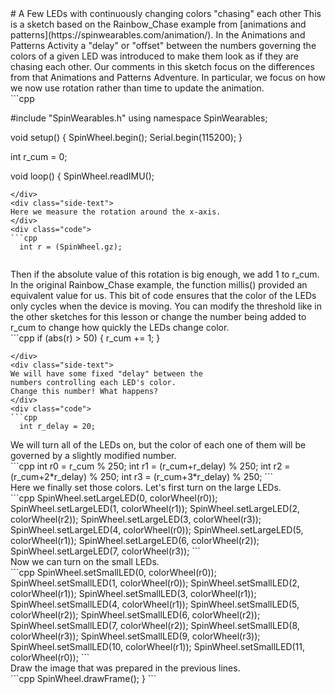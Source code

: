 <div class="flex-container"><div class="wide-text">
# A Few LEDs with continuously changing colors "chasing" each other
This is a sketch based on the Rainbow_Chase example from [animations and patterns](https://spinwearables.com/animation/).
In the Animations and Patterns Activity a "delay" or "offset" between the numbers governing the
colors of a given LED was introduced to make them look as if they are chasing each other. 
Our comments in this sketch focus on the differences from that Animations 
and Patterns Adventure. In particular, we focus on how we now use rotation
rather than time to update the animation.
</div>
<div class="side-text">
</div>
<div class="code">
```cpp

#include "SpinWearables.h"
using namespace SpinWearables;

void setup() {
  SpinWheel.begin();
  Serial.begin(115200);
}

int r_cum = 0;

void loop() {
  SpinWheel.readIMU();

```
</div>
<div class="side-text">
Here we measure the rotation around the x-axis.  
</div>
<div class="code">
```cpp
  int r = (SpinWheel.gz);
  
```
</div>
<div class="side-text">
Then if the absolute value of this rotation is big
enough, we add 1 to r_cum. In the original Rainbow_Chase
example, the function millis() provided an  
equivalent value for us. This bit of code ensures that 
the color of the LEDs only cycles when the device is 
moving. You can modify the threshold like in the other
sketches for this lesson or change the number
being added to r_cum to change how quickly the LEDs 
change color.
</div>
<div class="code">
```cpp
  if (abs(r) > 50) {
    r_cum += 1;
  }

```
</div>
<div class="side-text">
We will have some fixed "delay" between the
numbers controlling each LED's color.
Change this number! What happens?
</div>
<div class="code">
```cpp
  int r_delay = 20;
```
</div>
<div class="side-text">
We will turn all of the LEDs on, but the
color of each one of them will be governed by
a slightly modified number.
</div>
<div class="code">
```cpp
  int r0 = r_cum % 250;
  int r1 = (r_cum+r_delay) % 250;
  int r2 = (r_cum+2*r_delay) % 250;
  int r3 = (r_cum+3*r_delay) % 250;
```
</div>
<div class="side-text">
Here we finally set those colors.
Let's first turn on the large LEDs.
</div>
<div class="code">
```cpp
  SpinWheel.setLargeLED(0, colorWheel(r0));
  SpinWheel.setLargeLED(1, colorWheel(r1));
  SpinWheel.setLargeLED(2, colorWheel(r2));
  SpinWheel.setLargeLED(3, colorWheel(r3));
  SpinWheel.setLargeLED(4, colorWheel(r0));
  SpinWheel.setLargeLED(5, colorWheel(r1));
  SpinWheel.setLargeLED(6, colorWheel(r2));
  SpinWheel.setLargeLED(7, colorWheel(r3));
```
</div>
<div class="side-text">
Now we can turn on the small LEDs.
</div>
<div class="code">
```cpp
  SpinWheel.setSmallLED(0, colorWheel(r0));
  SpinWheel.setSmallLED(1, colorWheel(r0));
  SpinWheel.setSmallLED(2, colorWheel(r1));
  SpinWheel.setSmallLED(3, colorWheel(r1));
  SpinWheel.setSmallLED(4, colorWheel(r1));
  SpinWheel.setSmallLED(5, colorWheel(r2));
  SpinWheel.setSmallLED(6, colorWheel(r2));
  SpinWheel.setSmallLED(7, colorWheel(r2));
  SpinWheel.setSmallLED(8, colorWheel(r3));
  SpinWheel.setSmallLED(9, colorWheel(r3));
  SpinWheel.setSmallLED(10, colorWheel(r1));
  SpinWheel.setSmallLED(11, colorWheel(r0));
```
</div>
<div class="side-text">
Draw the image that was prepared in the previous lines.
</div>
<div class="code">
```cpp
  SpinWheel.drawFrame();
}
```
</div>
</div>